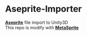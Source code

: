 # Aseprite-Importer
[__Aseprite__](https://www.aseprite.org/) file import to Unity3D<br>
This repo is modify with [__MetaSprite__ ]( https://github.com/WeAthFoLD/MetaSprite)
